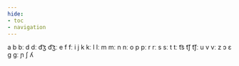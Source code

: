 ```yaml
---
hide:
- toc
- navigation
---
```

a
b
bː
d
dː
d͡ʒ
d͡ʒː
e
f
fː
i
j
k
kː
l
lː
m
mː
n
nː
o
p
pː
r
rː
s
sː
t
tː
t͡s
t͡ʃ
t͡ʃː
u
v
vː
z
ɔ
ɛ
ɡ
ɡː
ɲ
ʃ
ʎ
